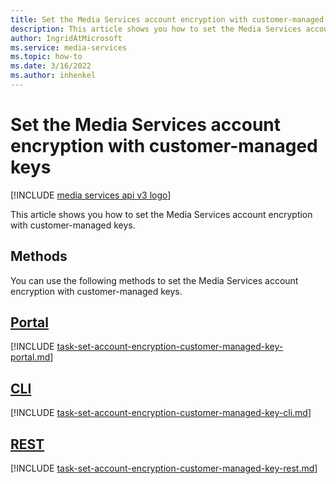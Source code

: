 ```yaml
---
title: Set the Media Services account encryption with customer-managed keys
description: This article shows you how to set the Media Services account encryption with customer-managed keys.
author: IngridAtMicrosoft
ms.service: media-services
ms.topic: how-to
ms.date: 3/16/2022
ms.author: inhenkel
---
```


# Set the Media Services account encryption with customer-managed keys

[!INCLUDE [media services api v3 logo](./includes/v3-hr.md)]

This article shows you how to set the Media Services account encryption with customer-managed keys.

## Methods

You can use the following methods to set the Media Services account encryption with customer-managed keys.

## [Portal](#tab/portal/)

[!INCLUDE [task-set-account-encryption-customer-managed-key-portal.md](./includes/task-set-account-encryption-customer-managed-key-portal.md)]

## [CLI](#tab/cli/)

[!INCLUDE [task-set-account-encryption-customer-managed-key-cli.md](./includes/task-set-account-encryption-customer-managed-key-cli.md)]

## [REST](#tab/rest/)

[!INCLUDE [task-set-account-encryption-customer-managed-key-rest.md](./includes/task-set-account-encryption-rest.md)]
